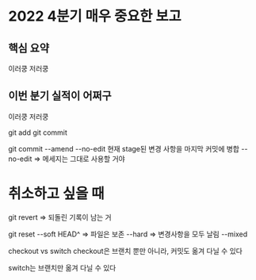 # 2022 4분기 매우 중요한 보고

## 핵심 요약

이러쿵 저러쿵

## 이번 분기 실적이 어쩌구

이러쿵 저러쿵

git add
git commit

git commit --amend --no-edit
현재 stage된 변경 사항을 마지막 커밋에 병합
--no-edit => 메세지는 그대로 사용할 거야

# 취소하고 싶을 때
git revert => 되돌린 기록이 남는 거

git reset --soft HEAD^ => 파일은 보존
          --hard => 변경사항을 모두 날림
          --mixed

checkout vs switch
checkout은 브랜치 뿐만 아니라, 커밋도 옮겨 다닐 수 있다

switch는 브랜치만 옮겨 다닐 수 있다